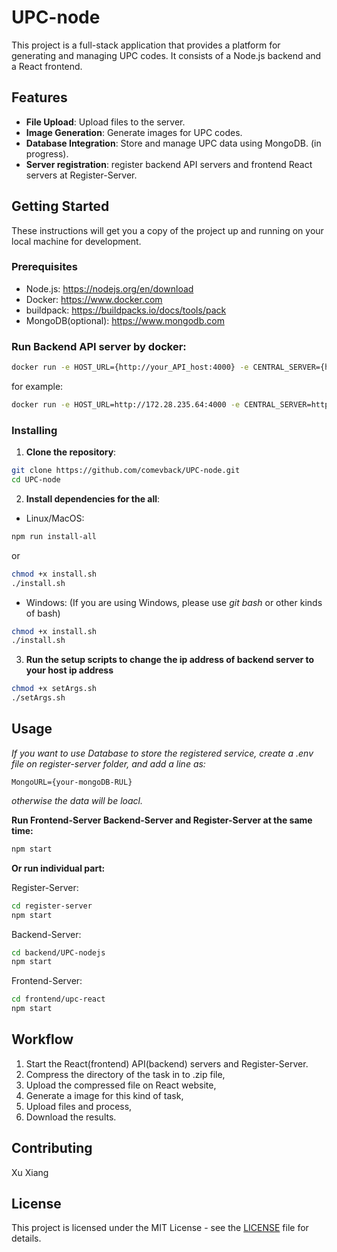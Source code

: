# UPC-node

This project is a full-stack application that provides a platform for generating and managing UPC codes. It consists of a Node.js backend and a React frontend.

## Features

- **File Upload**: Upload files to the server.
- **Image Generation**: Generate images for UPC codes.
- **Database Integration**: Store and manage UPC data using MongoDB. (in progress).
- **Server registration**: register backend API servers and frontend React servers at Register-Server.


## Getting Started

These instructions will get you a copy of the project up and running on your local machine for development.

### Prerequisites

- Node.js: https://nodejs.org/en/download
- Docker: https://www.docker.com
- buildpack: https://buildpacks.io/docs/tools/pack
- MongoDB(optional): https://www.mongodb.com

### Run Backend API server by docker:

```bash
docker run -e HOST_URL={http://your_API_host:4000} -e CENTRAL_SERVER={http://your_central_server:8000} -v /var/run/docker.sock:/var/run/docker.sock -p 4000:4000 afterlifexx/upc-api:1.0
```
for example:
```bash
docker run -e HOST_URL=http://172.28.235.64:4000 -e CENTRAL_SERVER=http://172.28.235.225:8000 -v /var/run/docker.sock:/var/run/docker.sock -p 4000:4000 afterlifexx/upc-api:1.0
```

### Installing

1. **Clone the repository**:

```bash
git clone https://github.com/comevback/UPC-node.git
cd UPC-node
```

2. **Install dependencies for the all**:

- Linux/MacOS:
```bash
npm run install-all
```
or
```bash
chmod +x install.sh
./install.sh
```

- Windows:
(If you are using Windows, please use *git bash* or other kinds of bash)
```bash
chmod +x install.sh
./install.sh
```

3. **Run the setup scripts to change the ip address of backend server to your host ip address**
```bash
chmod +x setArgs.sh
./setArgs.sh
```

## Usage

*If you want to use Database to store the registered service, create a .env file on register-server folder, and add a line as:*
```.env
MongoURL={your-mongoDB-RUL}
```

*otherwise the data will be loacl.*

**Run Frontend-Server Backend-Server and Register-Server at the same time:**

```bash
npm start
```

**Or run individual part:**

Register-Server:
```bash
cd register-server
npm start
```

Backend-Server:
```bash
cd backend/UPC-nodejs
npm start
```

Frontend-Server:
```bash
cd frontend/upc-react
npm start
```

## Workflow

1. Start the React(frontend) API(backend) servers and Register-Server.
2. Compress the directory of the task in to .zip file,
3. Upload the compressed file on React website,
4. Generate a image for this kind of task,
5. Upload files and process,
6. Download the results.

## Contributing

Xu Xiang

## License

This project is licensed under the MIT License - see the [LICENSE](LICENSE) file for details.
